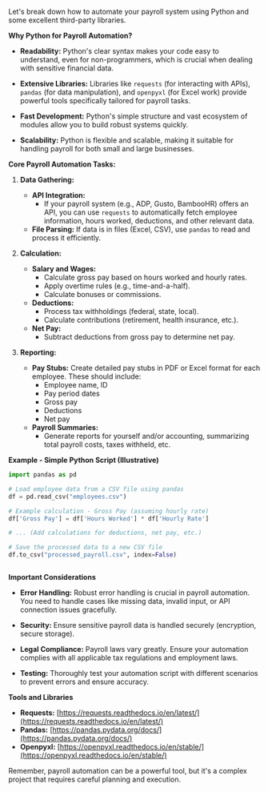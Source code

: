 

Let's break down how to automate your payroll system using Python and some excellent third-party libraries.

**Why Python for Payroll Automation?**

* **Readability:** Python's clear syntax makes your code easy to understand, even for non-programmers, which is crucial when dealing with sensitive financial data.

* **Extensive Libraries:**  Libraries like `requests` (for interacting with APIs), `pandas` (for data manipulation), and `openpyxl` (for Excel work) provide powerful tools specifically tailored for payroll tasks.

* **Fast Development:** Python's simple structure and vast ecosystem of modules allow you to build robust systems quickly.
* **Scalability:** Python is flexible and scalable, making it suitable for handling payroll for both small and large businesses.

**Core Payroll Automation Tasks:**

1. **Data Gathering:**

   * **API Integration:** 
     * If your payroll system (e.g., ADP, Gusto, BambooHR) offers an API, you can use `requests` to automatically fetch employee information, hours worked, deductions, and other relevant data. 
   * **File Parsing:**  If data is in files (Excel, CSV), use `pandas` to read and process it efficiently.

2. **Calculation:**

   * **Salary and Wages:**
     * Calculate gross pay based on hours worked and hourly rates.
     * Apply overtime rules (e.g., time-and-a-half).
     * Calculate bonuses or commissions.
   * **Deductions:**
     * Process tax withholdings (federal, state, local).
     * Calculate contributions (retirement, health insurance, etc.).
   * **Net Pay:**
     * Subtract deductions from gross pay to determine net pay.
   
3. **Reporting:**

   * **Pay Stubs:** Create detailed pay stubs in PDF or Excel format for each employee. These should include:
      * Employee name, ID
      * Pay period dates
      * Gross pay
      * Deductions
      * Net pay
   * **Payroll Summaries:**
      * Generate reports for yourself and/or accounting, summarizing total payroll costs, taxes withheld, etc.

**Example - Simple Python Script (Illustrative)**

```python
import pandas as pd

# Load employee data from a CSV file using pandas
df = pd.read_csv("employees.csv")

# Example calculation - Gross Pay (assuming hourly rate)
df['Gross Pay'] = df['Hours Worked'] * df['Hourly Rate']

# ... (Add calculations for deductions, net pay, etc.)

# Save the processed data to a new CSV file
df.to_csv("processed_payroll.csv", index=False)



```

**Important Considerations**

* **Error Handling:**  Robust error handling is crucial in payroll automation. You need to handle cases like missing data, invalid input, or API connection issues gracefully.

* **Security:**  Ensure sensitive payroll data is handled securely (encryption, secure storage).
* **Legal Compliance:** Payroll laws vary greatly. Ensure your automation complies with all applicable tax regulations and employment laws.
* **Testing:**  Thoroughly test your automation script with different scenarios to prevent errors and ensure accuracy.

**Tools and Libraries**

* **Requests:** [https://requests.readthedocs.io/en/latest/](https://requests.readthedocs.io/en/latest/)
* **Pandas:** [https://pandas.pydata.org/docs/](https://pandas.pydata.org/docs/)
* **Openpyxl:** [https://openpyxl.readthedocs.io/en/stable/](https://openpyxl.readthedocs.io/en/stable/)

Remember, payroll automation can be a powerful tool, but it's a complex project that requires careful planning and execution.